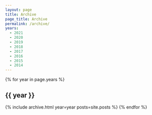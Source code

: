 ```yaml
---
layout: page
title: Archive
page_title: Archive
permalink: /archive/
years:
  - 2021
  - 2020
  - 2019
  - 2018
  - 2017
  - 2016
  - 2015
  - 2014
---
```


{% for year in page.years %}

## {{ year }}

{% include archive.html year=year posts=site.posts %} {% endfor %}
